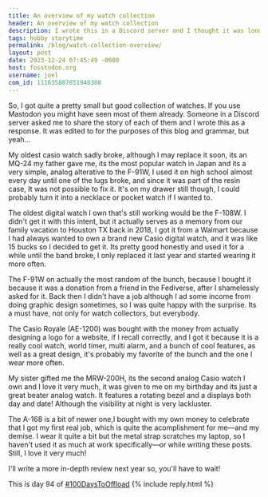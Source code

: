 ```yaml
---
title: An overview of my watch collection
header: An overview of my watch collection
description: I wrote this in a Discord server and I thought it was long enough to count as a blogpost, so here it is.
tags: hobby storytime
permalink: /blog/watch-collection-overview/
layout: post
date: 2023-12-24 07:45:49 -0600
host: fosstodon.org
username: joel
com_id: 111635807851940308
---
```


So, I got quite a pretty small but good collection of watches. If you use Mastodon you might have seen most of them already. Someone in a Discord server asked me to share the story of each of them and I wrote this as a response. It was edited to for the purposes of this blog and grammar, but yeah...

My oldest casio watch sadly broke, although I may replace it soon, its an MQ-24 my father gave me, its the most popular watch in Japan and its a very simple, analog alterative to the F-91W, I used it on high school almost every day until one of the lugs broke, and since it was part of the resin case, It was not possible to fix it. It's on my drawer still though, I could probably turn it into a necklace or pocket watch if I wanted to.

The oldest digital watch I own that's still working would be the F-108W. I didn't get it with this intent, but it actually serves as a memory from our family vacation to Houston TX back in 2018, I got it from a Walmart because I had always wanted to own a brand new Casio digital watch, and it was like 15 bucks so I decided to get it. Its pretty good honestly and used it for a while until the band broke, I only replaced it last year and started wearing it more often.

The F-91W on actually the most random of the bunch, because I bought it because it was a donation from a friend in the Fediverse, after I shamelessly asked for it. Back then I didn't have a job although I ad some income from doing graphic design sometimes, so I was quite happy with the surprise. Its a must have, not only for watch collectors, but everybody.

The Casio Royale (AE-1200) was bought with the money from actually designing a logo for a website, if I recall correctly, and I got it because it is a really cool watch, world timer, multi alarm, and a bunch of cool features, as well as a great design, it's probably my favorite of the bunch and the one I wear more often.

My sister gifted me the MRW-200H, its the second analog Casio watch I own and I love it very much, it was given to me on my birthday and its just a great beater analog watch. It features a rotating bezel and a displays both day and date! Although the visibility at night is very lackluster.

The A-168 is a bit of newer one,I bought with my own money to celebrate that I got my first real job, which is quite the acomplishment for me—and my demise. I wear it quite a bit but the metal strap scratches my laptop, so I haven't used it as much at work specifically—or while writing these posts. Still, I love it very much!

I'll write a more in-depth review next year so, you'll have to wait!

This is day 94 of [#100DaysToOffload](https://100daystooffload.com)
{% include reply.html %}
